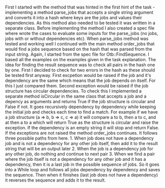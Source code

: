 

First I started with the method that was hinted in the first hint of the task - implementing a method parse_jobs that accepts a single string argument and converts it into a hash where keys are the jobs and values their dependencies.
As this method also needed to be tested it was written in a separate class. Before implementing the method I also created a spec file where wrote the cases to evaluate some inputs for the parse_jobs (no jobs, jobs with or without dependencies etc).
When parse_jobs method was tested and working well I continued with the main method order_jobs that would find a jobs sequence based on the hash that was parsed from the input string. Again, I started from the spec file for Otb::FindSequence. I based all the examples on the examples given in the task explanation.
The idea for finding the result sequence was to check all pairs in the hash one by one. First I decided to check for two errors in the hash as these should be tested first anyway. 
First excpetion would be raised if the job and it's dependency are the same which means that the job depends on itself. For this I just compared them.
Second exception would be raised if the job structure has circular dependencies. To check this I implemented a separate method isCircular in the same class that accepts a job and a depency as arguments and returns True if the job structure is circular and False if not. It goes recursively dependency by dependency while keeping the initial job and checks each time to find a match. For example if we have a job structure (a => b, b => c, c => a) it will compare a to b, then a to c, and at then a to a which will return True as the structure is circular and raise the exception. If the dependency is an empty string it will stop and return False.
If the exceptions are not raised the method order_jobs continues. It follows three possible paths from here. 
	1. When job does not have a dependency job and is not a dependency for any other job itself, then add it to the result string that will be an output later
	2. When the job is a dependency job for any other job, do nothing and continue to next pair
	3. When we find a pair where the job itself is not a dependency for any other job and it has a dependency, then it is a last job in the possible sequence of jobs. So it goes into a While loop and follows all jobs dependency by dependency and saves the sequence. Then when it finishes (last job does not have a dependency) it reverses the sequence and adds it to the result.